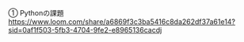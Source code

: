① Pythonの課題
https://www.loom.com/share/a6869f3c3ba5416c8da262df37a61e14?sid=0af1f503-5fb3-4704-9fe2-e8965136cacdj